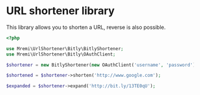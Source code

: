 URL shortener library
=====================

This library allows you to shorten a URL, reverse is also possible.

```php
<?php

use Mremi\UrlShortener\Bitly\BitlyShortener;
use Mremi\UrlShortener\Bitly\OAuthClient;

$shortener = new BitlyShortener(new OAuthClient('username', 'password'));

$shortened = $shortener->shorten('http://www.google.com');

$expanded = $shortener->expand('http://bit.ly/13TE0qU');
```